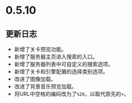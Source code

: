 # 0.5.10

## 更新日志

- 新增了关卡预览功能。
- 新增了服务器主页进入搜索的入口。
- 新增了服务器列表中可自定义的搜索选项。
- 新增了关卡和引擎配置的选择类别选项。
- 改进了图像加载。
- 改进了背景音乐预览加载。
- 将URL中空格的编码改为了`%20`，以取代原先的`+`。
